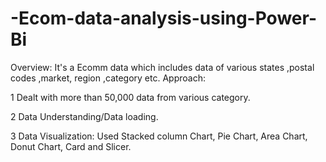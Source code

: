 # -Ecom-data-analysis-using-Power-Bi

Overview: It's a Ecomm data which includes data of various states ,postal codes ,market, region ,category etc. Approach:

1  Dealt with more than 50,000 data from various category.

2  Data Understanding/Data loading.

3  Data Visualization: Used Stacked column Chart, Pie Chart, Area Chart, Donut Chart, Card and Slicer.
